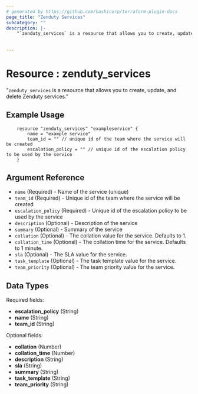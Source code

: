 ```yaml
---
# generated by https://github.com/hashicorp/terraform-plugin-docs
page_title: "Zenduty Services"
subcategory: ""
description: |-
    "`zenduty_services` is a resource that allows you to create, update, and delete Zenduty services."
    
  
---
```


#  Resource : zenduty_services

"`zenduty_services` is a resource that allows you to create, update, and delete Zenduty services."

## Example Usage
```hcl
    resource "zenduty_services" "exampleservice" {
        name = "example service"
        team_id = "" // unique id of the team where the service will be created
        escalation_policy = "" // unique id of the escalation policy to be used by the service
    }

```

## Argument Reference

* `name` (Required) - Name of the service (unique) 
* `team_id` (Required) - Unique id of the team where the service will be created
* `escalation_policy` (Required) - Unique id of the escalation policy to be used by the service
* `description` (Optional) - Description of the service 
* `summary` (Optional) - Summary of the service
*  `collation` (Optional)  - The collation value for the service. Defaults to 1.
* `collation_time` (Optional) - The collation time for the service. Defaults to 1 minute.
* `sla` (Optional) - The SLA value for the service.
* `task_template` (Optional) - The task template value for the service.
* `team_priority` (Optional) - The team priority value for the service.



## Data Types
Required fields:

- **escalation_policy** (String)
- **name** (String)
- **team_id** (String)

 Optional fields:

- **collation** (Number)
- **collation_time** (Number)
- **description** (String)
- **sla** (String)
- **summary** (String)
- **task_template** (String)
- **team_priority** (String)


